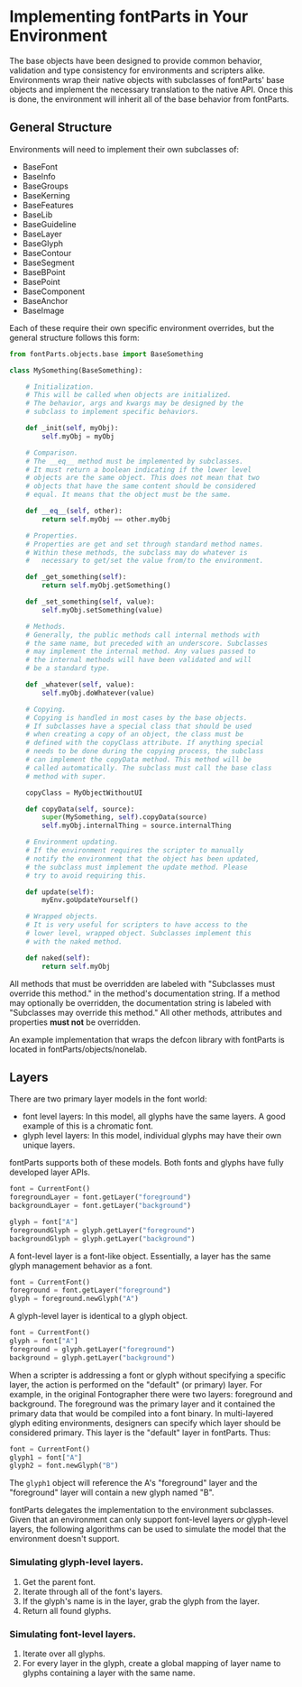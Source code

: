 # Implementing fontParts in Your Environment

The base objects have been designed to provide common behavior, validation and type consistency for environments and scripters alike. Environments wrap their native objects with subclasses of fontParts' base objects and implement the necessary translation to the native API. Once this is done, the environment will inherit all of the base behavior from fontParts.

## General Structure

Environments will need to implement their own subclasses of:

- BaseFont
- BaseInfo
- BaseGroups
- BaseKerning
- BaseFeatures
- BaseLib
- BaseGuideline
- BaseLayer
- BaseGlyph
- BaseContour
- BaseSegment
- BaseBPoint
- BasePoint
- BaseComponent
- BaseAnchor
- BaseImage

Each of these require their own specific environment overrides, but the general structure follows this form:

```python
from fontParts.objects.base import BaseSomething

class MySomething(BaseSomething):

	# Initialization.
	# This will be called when objects are initialized.
	# The behavior, args and kwargs may be designed by the
	# subclass to implement specific behaviors.

	def _init(self, myObj):
		self.myObj = myObj

	# Comparison.
	# The __eq__ method must be implemented by subclasses.
	# It must return a boolean indicating if the lower level
	# objects are the same object. This does not mean that two
	# objects that have the same content should be considered
	# equal. It means that the object must be the same.

	def __eq__(self, other):
		return self.myObj == other.myObj

	# Properties.
	# Properties are get and set through standard method names.
	# Within these methods, the subclass may do whatever is
	#	necessary to get/set the value from/to the environment.

	def _get_something(self):
		return self.myObj.getSomething()

	def _set_something(self, value):
		self.myObj.setSomething(value)

	# Methods.
	# Generally, the public methods call internal methods with
	# the same name, but preceded with an underscore. Subclasses
	# may implement the internal method. Any values passed to
	# the internal methods will have been validated and will
	# be a standard type.

	def _whatever(self, value):
		self.myObj.doWhatever(value)

	# Copying.
	# Copying is handled in most cases by the base objects.
	# If subclasses have a special class that should be used
	# when creating a copy of an object, the class must be
	# defined with the copyClass attribute. If anything special
	# needs to be done during the copying process, the subclass
	# can implement the copyData method. This method will be
	# called automatically. The subclass must call the base class
	# method with super.

	copyClass = MyObjectWithoutUI

	def copyData(self, source):
		super(MySomething, self).copyData(source)
		self.myObj.internalThing = source.internalThing

	# Environment updating.
	# If the environment requires the scripter to manually
	# notify the environment that the object has been updated,
	# the subclass must implement the update method. Please
	# try to avoid requiring this.

	def update(self):
		myEnv.goUpdateYourself()

	# Wrapped objects.
	# It is very useful for scripters to have access to the
	# lower level, wrapped object. Subclasses implement this
	# with the naked method.

	def naked(self):
		return self.myObj
```

All methods that must be overridden are labeled with "Subclasses must override this method." in the method's documentation string. If a method may optionally be overridden, the documentation string is labeled with "Subclasses may override this method." All other methods, attributes and properties **must not** be overridden.

An example implementation that wraps the defcon library with fontParts is located in fontParts/objects/nonelab.

## Layers

There are two primary layer models in the font world:

- font level layers: In this model, all glyphs have the same layers. A good example of this is a chromatic font.
- glyph level layers: In this model, individual glyphs may have their own unique layers.

fontParts supports both of these models. Both fonts and glyphs have fully developed layer APIs.

```python
font = CurrentFont()
foregroundLayer = font.getLayer("foreground")
backgroundLayer = font.getLayer("background")

glyph = font["A"]
foregroundGlyph = glyph.getLayer("foreground")
backgroundGlyph = glyph.getLayer("background")
```

A font-level layer is a font-like object. Essentially, a layer has the same glyph management behavior as a font.

```python
font = CurrentFont()
foreground = font.getLayer("foreground")
glyph = foreground.newGlyph("A")
```

A glyph-level layer is identical to a glyph object.

```python
font = CurrentFont()
glyph = font["A"]
foreground = glyph.getLayer("foreground")
background = glyph.getLayer("background")
```

When a scripter is addressing a font or glyph without specifying a specific layer, the action is performed on the "default" (or primary) layer. For example, in the original Fontographer there were two layers: foreground and background. The foreground was the primary layer and it contained the primary data that would be compiled into a font binary. In multi-layered glyph editing environments, designers can specify which layer should be considered primary. This layer is the "default" layer in fontParts. Thus:

```python
font = CurrentFont()
glyph1 = font["A"]
glyph2 = font.newGlyph("B")
```

The `glyph1` object will reference the A's "foreground" layer and the "foreground" layer will contain a new glyph named "B".

fontParts delegates the implementation to the environment subclasses. Given that an environment can only support font-level layers *or* glyph-level layers, the following algorithms can be used to simulate the model that the environment doesn't support.

### Simulating glyph-level layers.

1. Get the parent font.
2. Iterate through all of the font's layers.
3. If the glyph's name is in the layer, grab the glyph from the layer.
4. Return all found glyphs.

### Simulating font-level layers.

1. Iterate over all glyphs.
2. For every layer in the glyph, create a global mapping of layer name to glyphs containing a layer with the same name.
